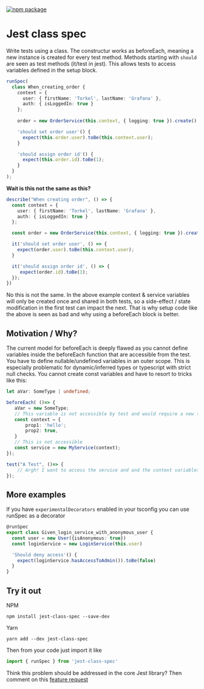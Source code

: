 [![npm package](https://img.shields.io/npm/v/jest-class-spec.svg?style=flat-square)](https://www.npmjs.org/package/jest-class-spec)

# Jest class spec

Write tests using a class. The constructur works as beforeEach, meaning a new instance is created for every test method. Methods starting with `should` are seen as test methods (it/test in jest). This
allows tests to access variables defined in the setup block.

```typescript
runSpec(
  class When_creating_order {
    context = {
      user: { firstName: 'Torkel', lastName: 'Grafana' },
      auth: { isLoggedIn: true }
    };
    
    order = new OrderService(this.context, { logging: true }).create();        

    'should set order user'() {
      expect(this.order.user).toBe(this.context.user);
    }

    'should assign order id'() {      
      expect(this.order.id).toBe(1);
    }
  }
);

```

**Wait is this not the same as this?**

```typescript
describe("When creating order", () => {
  const context = {
    user: { firstName: 'Torkel', lastName: 'Grafana' },
    auth: { isLoggedIn: true }
  };

  const order = new OrderService(this.context, { logging: true }).create();        

  it('should set order user', () => {
    expect(order.user).toBe(this.context.user);
  }

  it('should assign order id', () => {    
     expect(order.id).toBe(1);
  });
})
```

No this is not the same. In the above example context & service variables will only be created once and shared in both tests, so a side-effect / state modification in the first test can impact the next. That
is why setup code like the above is seen as bad and why using a beforeEach block is better.


## Motivation / Why?


The current model for beforeEach is deeply flawed as you cannot define variables inside the beforeEach function that are accessible from the test. You have to define nullable/undefined variables in an outer scope.
This is especially problematic for dynamic/inferred types or typescript with strict null checks. You cannot create const variables and have to resort to tricks like this:

```typescript
let aVar: SomeType | undefined;

beforeEach( ()=> {
   aVar = new SomeType;
   // This variable is not accessible by test and would require a new type definition for an outer variable :(
   const context = {
       prop1: 'hello';
       prop2: true,
   }
   // This is not accessible
   const service = new MyService(context);
});

test("A Test", ()=> {
    // Argh! I want to access the service and and the context variables :(
});
```

## More examples

If you have `experimentalDecorators` enabled in your tsconfig you can use runSpec as a decorator

```typescript
@runSpec
export class Given_login_service_with_anonymous_user {
  const user = new User({isAnonymous: true})
  const loginService = new LoginService(this.user)

  'Should deny access'() {
    expect(loginService.hasAccessToAdmin()).toBe(false)
  }
}
```

## Try it out

NPM

```
npm install jest-class-spec --save-dev
```

Yarn
```
yarn add --dev jest-class-spec
```

Then from your code just import it like

```typescript
import { runSpec } from 'jest-class-spec'
```

Think this problem should be addressed in the core Jest library? Then comment on this [feature request](https://github.com/facebook/jest/issues/10886)
